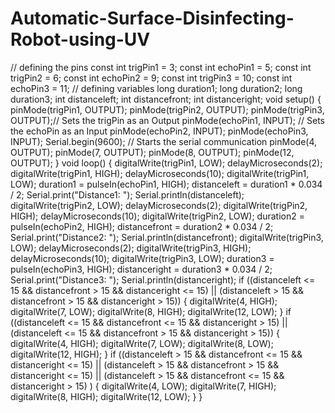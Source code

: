 # Automatic-Surface-Disinfecting-Robot-using-UV
// defining the pins
const int trigPin1 = 3;
const int echoPin1 = 5;
const int trigPin2 = 6;
const int echoPin2 = 9;
const int trigPin3 = 10;
const int echoPin3 = 11;
// defining variables
long duration1;
long duration2;
long duration3;
int distanceleft;
int distancefront;
int distanceright;
void setup() {
  pinMode(trigPin1, OUTPUT);
  pinMode(trigPin2, OUTPUT);
  pinMode(trigPin3, OUTPUT);// Sets the trigPin as an Output
  pinMode(echoPin1, INPUT); // Sets the echoPin as an Input
  pinMode(echoPin2, INPUT);
  pinMode(echoPin3, INPUT);
  Serial.begin(9600); // Starts the serial communication
  pinMode(4, OUTPUT);
  pinMode(7, OUTPUT);
  pinMode(8, OUTPUT);
  pinMode(12, OUTPUT);
}
void loop() {
  digitalWrite(trigPin1, LOW);
  delayMicroseconds(2);
  digitalWrite(trigPin1, HIGH);
  delayMicroseconds(10);
  digitalWrite(trigPin1, LOW);
  duration1 = pulseIn(echoPin1, HIGH);
  distanceleft = duration1 * 0.034 / 2;
  Serial.print("Distance1: ");
  Serial.println(distanceleft);
  digitalWrite(trigPin2, LOW);
  delayMicroseconds(2);
  digitalWrite(trigPin2, HIGH);
  delayMicroseconds(10);
  digitalWrite(trigPin2, LOW);
  duration2 = pulseIn(echoPin2, HIGH);
  distancefront = duration2 * 0.034 / 2;
  Serial.print("Distance2: ");
  Serial.println(distancefront);
  digitalWrite(trigPin3, LOW);
  delayMicroseconds(2);
  digitalWrite(trigPin3, HIGH);
  delayMicroseconds(10);
  digitalWrite(trigPin3, LOW);
  duration3 = pulseIn(echoPin3, HIGH);
  distanceright = duration3 * 0.034 / 2;
  Serial.print("Distance3: ");
  Serial.println(distanceright);
  if ((distanceleft <= 15 && distancefront > 15 && distanceright <= 15) || (distanceleft > 15 && distancefront > 15 && distanceright > 15))
  {
    digitalWrite(4, HIGH);
    digitalWrite(7, LOW);
    digitalWrite(8, HIGH);
    digitalWrite(12, LOW);
  }
  if ((distanceleft <= 15 && distancefront <= 15 && distanceright > 15) || (distanceleft <= 15 && distancefront > 15 && distanceright > 15))
  {
    digitalWrite(4, HIGH);
    digitalWrite(7, LOW);
    digitalWrite(8, LOW);
    digitalWrite(12, HIGH);
  }
  if ((distanceleft > 15 && distancefront <= 15 && distanceright <= 15) || (distanceleft > 15 && distancefront > 15 && distanceright <= 15) ||  (distanceleft > 15 && distancefront <= 15 && distanceright > 15) )
  {
    digitalWrite(4, LOW);
    digitalWrite(7, HIGH);
    digitalWrite(8, HIGH);
    digitalWrite(12, LOW);
  } 
}
